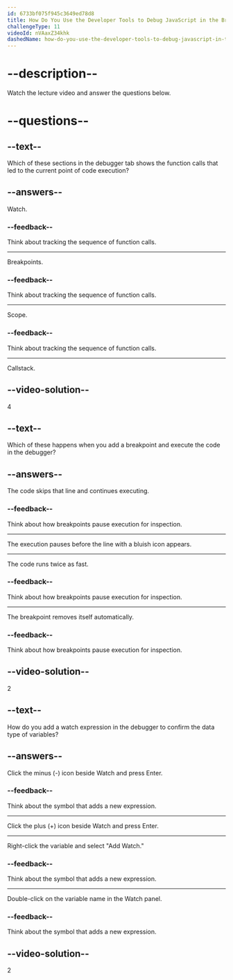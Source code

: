 ```yaml
---
id: 6733bf075f945c3649ed78d8
title: How Do You Use the Developer Tools to Debug JavaScript in the Browser?
challengeType: 11
videoId: nVAaxZ34khk
dashedName: how-do-you-use-the-developer-tools-to-debug-javascript-in-the-browser
---
```


# --description--

Watch the lecture video and answer the questions below.

# --questions--

## --text--

Which of these sections in the debugger tab shows the function calls that led to the current point of code execution?

## --answers--

Watch.

### --feedback--

Think about tracking the sequence of function calls.

---

Breakpoints.

### --feedback--

Think about tracking the sequence of function calls.

---

Scope.

### --feedback--

Think about tracking the sequence of function calls.

---

Callstack.

## --video-solution--

4

## --text--

Which of these happens when you add a breakpoint and execute the code in the debugger?

## --answers--

The code skips that line and continues executing.

### --feedback--

Think about how breakpoints pause execution for inspection.

---

The execution pauses before the line with a bluish icon appears.

---

The code runs twice as fast.

### --feedback--

Think about how breakpoints pause execution for inspection.

---

The breakpoint removes itself automatically.

### --feedback--

Think about how breakpoints pause execution for inspection.

## --video-solution--

2

## --text--

How do you add a watch expression in the debugger to confirm the data type of variables?

## --answers--

Click the minus (-) icon beside Watch and press Enter.

### --feedback--

Think about the symbol that adds a new expression.

---

Click the plus (+) icon beside Watch and press Enter.

---

Right-click the variable and select "Add Watch."

### --feedback--

Think about the symbol that adds a new expression.

---

Double-click on the variable name in the Watch panel.

### --feedback--

Think about the symbol that adds a new expression.

## --video-solution--

2
